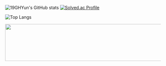 ![19GHYun's GitHub stats](https://github-readme-stats.vercel.app/api?username=19GHYun&show_icons=true&theme=tokyonight) 
[![Solved.ac Profile](http://mazassumnida.wtf/api/generate_badge?boj=zxcvting1)](https://solved.ac/zxcvting1)

![Top Langs](https://github-readme-stats.vercel.app/api/top-langs/?username=19GHYun&layout=compact&theme=dark)


<a href="https://github.com/devxb/gitanimals">
  <img src="https://render.gitanimals.org/lines/{19GHYun}?pet-id=6" width="1000" height="120"/>
</a>
